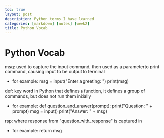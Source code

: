 ```yaml
---
toc: true
layout: post
description: Python terms I have learned 
categories: [markdown] [notes] [week2]
title: Python Vocab
---
```

# Python Vocab 

 msg: used to capture the input command, then used as a parameterto print command, causing input to be output to terminal
 - for example: msg = input("Enter a greeting: ") print(msg)
    
 def: key word in Python that defines a function, it defines a group of commands, but does not run them initially
 - for example: def question_and_answer(prompt): print("Question: " + prompt) msg = input() print("Answer: " + msg)
    
 rsp: where response from "question_with_response" is captured in 
 - for example: return msg
